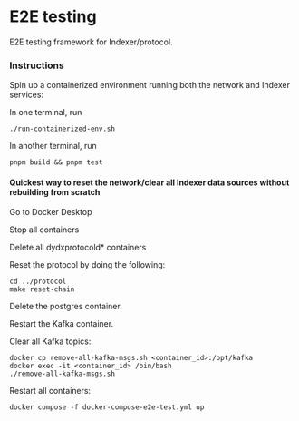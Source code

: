 # E2E testing

E2E testing framework for Indexer/protocol.

### Instructions

Spin up a containerized environment running both the network and Indexer services:

In one terminal, run

```
./run-containerized-env.sh
```

In another terminal, run
```
pnpm build && pnpm test
```

#### Quickest way to reset the network/clear all Indexer data sources without rebuilding from scratch

Go to Docker Desktop

Stop all containers

Delete all dydxprotocold* containers

Reset the protocol by doing the following:
```
cd ../protocol
make reset-chain
```

Delete the postgres container.

Restart the Kafka container.

Clear all Kafka topics:
```
docker cp remove-all-kafka-msgs.sh <container_id>:/opt/kafka
docker exec -it <container_id> /bin/bash
./remove-all-kafka-msgs.sh
```

Restart all containers:
```
docker compose -f docker-compose-e2e-test.yml up
```
